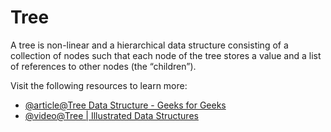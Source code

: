 # Tree

A tree is non-linear and a hierarchical data structure consisting of a collection of nodes such that each node of the tree stores a value and a list of references to other nodes (the “children”).

Visit the following resources to learn more:

- [@article@Tree Data Structure - Geeks for Geeks](https://www.geeksforgeeks.org/introduction-to-tree-data-structure-and-algorithm-tutorials/)
- [@video@Tree | Illustrated Data Structures](https://www.youtube.com/watch?v=S2W3SXGPVyU)
